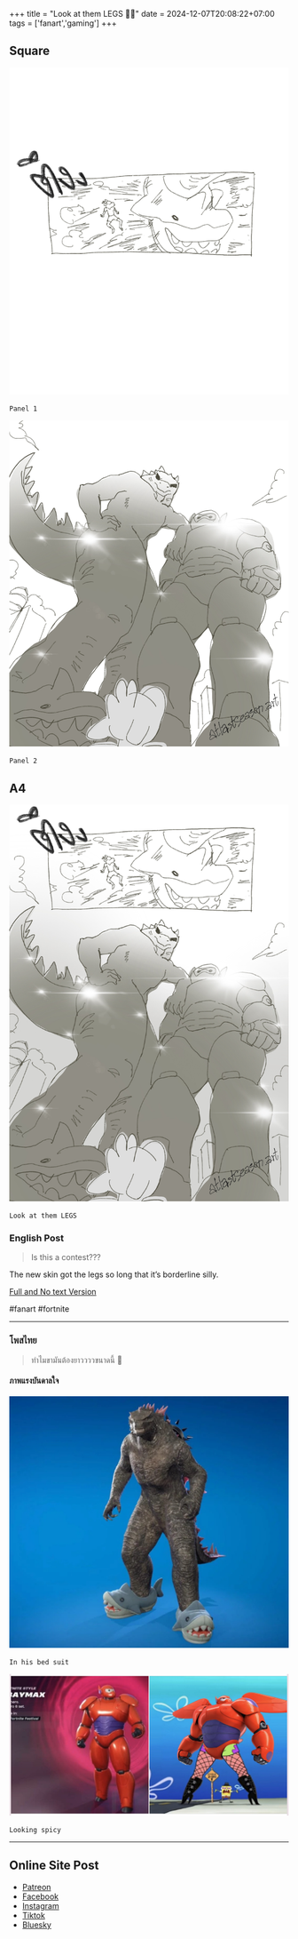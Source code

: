 +++
title = "Look at them LEGS 🦵✨"
date = 2024-12-07T20:08:22+07:00
tags = ['fanart','gaming']
+++


## Square

![comic art, 2024, fanart, Look at them LEGS, Panel 1, Two characters, Giant foot nearly stepped on a Green Dragon](Giant_Gz_And_Bm-sq_pn-1.jpeg)

	Panel 1

![comic art, 2024, fanart, Look at them LEGS, Panel 2, Two characters, Giant Lizard and Giant Robot, got a long legs and a Green Dragon looking up to them from the ground](Giant_Gz_And_Bm-sq_pn-2.jpeg)

	Panel 2

## A4

![comic art, 2024, fanart, Look at them LEGS, Two characters, Giant Lizard and Giant Robot, got a long legs nearly stepped on a Green Dragon](Giant_Gz_And_Bm_publish.jpeg)

	Look at them LEGS

### English Post

> Is this a contest???

The new skin got the legs so long that it’s borderline silly.

[Full and No text Version](https://www.patreon.com/posts/full-look-at-117262405?utm_medium=clipboard_copy&utm_source=copyLink&utm_campaign=postshare_creator&utm_content=join_link)

#fanart #fortnite

---

### โพสไทย

> ทำไมขามันต้องยาววววขนาดนี้ 🤣

#### ภาพแรงบันดาลใจ

![screenshot of godzilla skin wearing a shark slippers in fortnite game](in-game-look-of-the-fortnite-godzilla-skin-v0-idp6vjaow54e1.jpeg)

	In his bed suit

![screenshot of baymax skin from fortnite and another spongebob version that has his fishnet legs](Screenshot_2567-12-03_at_11.00.57.jpeg)

	Looking spicy

---

## Online Site Post

- [Patreon](https://www.patreon.com/posts/look-at-them-117263081?utm_medium=clipboard_copy&utm_source=copyLink&utm_campaign=postshare_creator&utm_content=join_link)
- [Facebook](https://www.facebook.com/photo.php?fbid=122130799112452244&set=pb.61563567321087.-2207520000&type=3)
- [Instagram](https://www.instagram.com/p/DDQnCr4zCJ6/?img_index=1)
- [Tiktok](https://www.tiktok.com/@atlastseason.art/photo/7445486370920893703)
- [Bluesky](https://bsky.app/profile/atlastseason.art/post/3lcokzg52vc2q)
